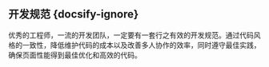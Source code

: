 ## 开发规范 {docsify-ignore}
优秀的工程师，一流的开发团队，一定要有一套行之有效的开发规范。通过代码风格的一致性，降低维护代码的成本以及改善多人协作的效率，同时遵守最佳实践，确保页面性能得到最佳优化和高效的代码。
